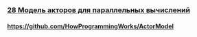 ### [28 Модель акторов для параллельных вычислений](https://www.youtube.com/watch?v=xp5MVKEqxY4)

#### https://github.com/HowProgrammingWorks/ActorModel

